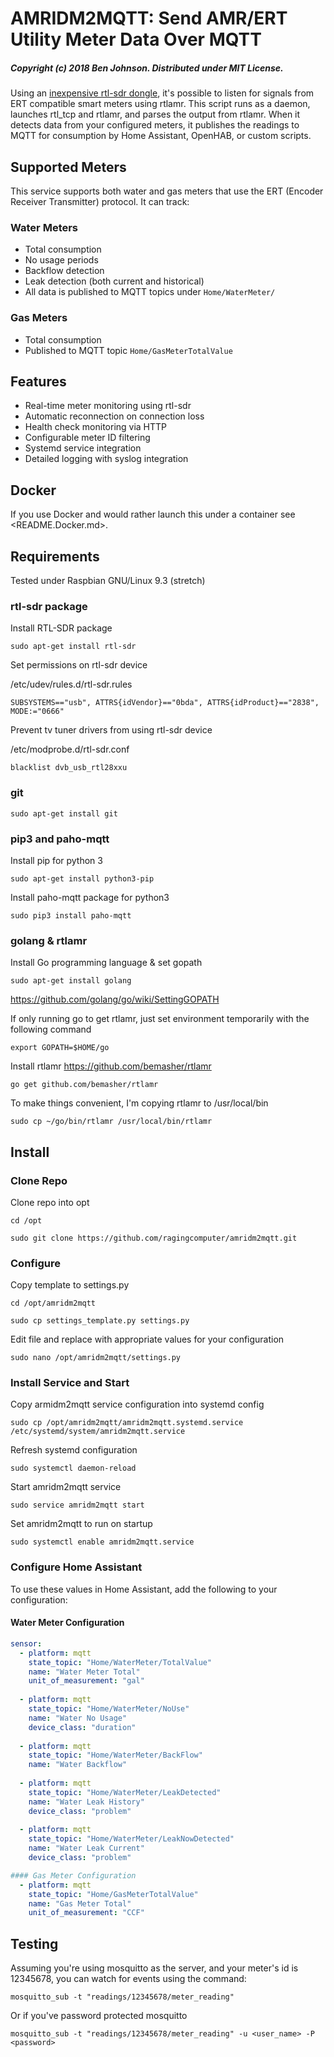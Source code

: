 # AMRIDM2MQTT: Send AMR/ERT Utility Meter Data Over MQTT

##### Copyright (c) 2018 Ben Johnson. Distributed under MIT License.

Using an [inexpensive rtl-sdr dongle](https://www.amazon.com/s/ref=nb_sb_noss?field-keywords=RTL2832U), it's possible to listen for signals from ERT compatible smart meters using rtlamr. This script runs as a daemon, launches rtl_tcp and rtlamr, and parses the output from rtlamr. When it detects data from your configured meters, it publishes the readings to MQTT for consumption by Home Assistant, OpenHAB, or custom scripts.

## Supported Meters

This service supports both water and gas meters that use the ERT (Encoder Receiver Transmitter) protocol. It can track:

### Water Meters
- Total consumption
- No usage periods
- Backflow detection
- Leak detection (both current and historical)
- All data is published to MQTT topics under `Home/WaterMeter/`

### Gas Meters
- Total consumption
- Published to MQTT topic `Home/GasMeterTotalValue`

## Features
- Real-time meter monitoring using rtl-sdr
- Automatic reconnection on connection loss
- Health check monitoring via HTTP
- Configurable meter ID filtering
- Systemd service integration
- Detailed logging with syslog integration


## Docker

If you use Docker and would rather launch this under a container see <README.Docker.md>.

## Requirements

Tested under Raspbian GNU/Linux 9.3 (stretch)

### rtl-sdr package

Install RTL-SDR package

`sudo apt-get install rtl-sdr`

Set permissions on rtl-sdr device

/etc/udev/rules.d/rtl-sdr.rules

`SUBSYSTEMS=="usb", ATTRS{idVendor}=="0bda", ATTRS{idProduct}=="2838", MODE:="0666"`

Prevent tv tuner drivers from using rtl-sdr device

/etc/modprobe.d/rtl-sdr.conf

`blacklist dvb_usb_rtl28xxu`

### git

`sudo apt-get install git`

### pip3 and paho-mqtt

Install pip for python 3

`sudo apt-get install python3-pip`

Install paho-mqtt package for python3

`sudo pip3 install paho-mqtt`

### golang & rtlamr

Install Go programming language & set gopath

`sudo apt-get install golang`

https://github.com/golang/go/wiki/SettingGOPATH

If only running go to get rtlamr, just set environment temporarily with the following command

`export GOPATH=$HOME/go`


Install rtlamr https://github.com/bemasher/rtlamr

`go get github.com/bemasher/rtlamr`

To make things convenient, I'm copying rtlamr to /usr/local/bin

`sudo cp ~/go/bin/rtlamr /usr/local/bin/rtlamr`

## Install

### Clone Repo
Clone repo into opt

`cd /opt`

`sudo git clone https://github.com/ragingcomputer/amridm2mqtt.git`

### Configure

Copy template to settings.py

`cd /opt/amridm2mqtt`

`sudo cp settings_template.py settings.py`

Edit file and replace with appropriate values for your configuration

`sudo nano /opt/amridm2mqtt/settings.py`

### Install Service and Start

Copy armidm2mqtt service configuration into systemd config

`sudo cp /opt/amridm2mqtt/amridm2mqtt.systemd.service /etc/systemd/system/amridm2mqtt.service`

Refresh systemd configuration

`sudo systemctl daemon-reload`

Start amridm2mqtt service

`sudo service amridm2mqtt start`

Set amridm2mqtt to run on startup

`sudo systemctl enable amridm2mqtt.service`

### Configure Home Assistant

To use these values in Home Assistant, add the following to your configuration:

#### Water Meter Configuration
```yaml
sensor:
  - platform: mqtt
    state_topic: "Home/WaterMeter/TotalValue"
    name: "Water Meter Total"
    unit_of_measurement: "gal"
    
  - platform: mqtt
    state_topic: "Home/WaterMeter/NoUse"
    name: "Water No Usage"
    device_class: "duration"
    
  - platform: mqtt
    state_topic: "Home/WaterMeter/BackFlow"
    name: "Water Backflow"
    
  - platform: mqtt
    state_topic: "Home/WaterMeter/LeakDetected"
    name: "Water Leak History"
    device_class: "problem"
    
  - platform: mqtt
    state_topic: "Home/WaterMeter/LeakNowDetected"
    name: "Water Leak Current"
    device_class: "problem"

#### Gas Meter Configuration
  - platform: mqtt
    state_topic: "Home/GasMeterTotalValue"
    name: "Gas Meter Total"
    unit_of_measurement: "CCF"
```

## Testing

Assuming you're using mosquitto as the server, and your meter's id is 12345678, you can watch for events using the command:

`mosquitto_sub -t "readings/12345678/meter_reading"`

Or if you've password protected mosquitto

`mosquitto_sub -t "readings/12345678/meter_reading" -u <user_name> -P <password>`
